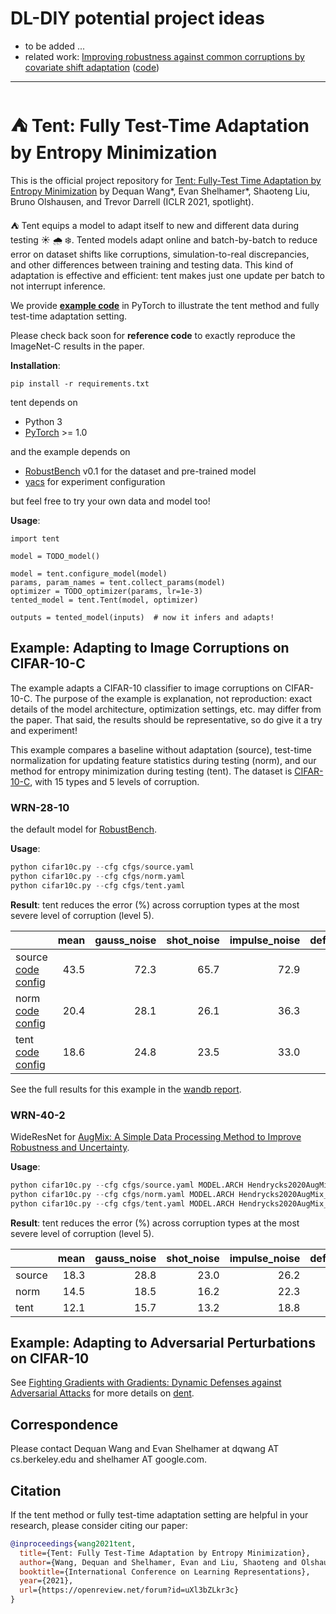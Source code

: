 # DL-DIY potential project ideas
- to be added ...
- related work: [Improving robustness against common corruptions by covariate shift adaptation](https://domainadaptation.org/batchnorm/) ([code](https://github.com/bethgelab/robustness))

-------------------

# ⛺️ Tent: Fully Test-Time Adaptation by Entropy Minimization

This is the official project repository for [Tent: Fully-Test Time Adaptation by Entropy Minimization](https://openreview.net/forum?id=uXl3bZLkr3c) by
Dequan Wang\*, Evan Shelhamer\*, Shaoteng Liu, Bruno Olshausen, and Trevor Darrell (ICLR 2021, spotlight).

⛺️ Tent equips a model to adapt itself to new and different data during testing ☀️ 🌧 ❄️.
Tented models adapt online and batch-by-batch to reduce error on dataset shifts like corruptions, simulation-to-real discrepancies, and other differences between training and testing data.
This kind of adaptation is effective and efficient: tent makes just one update per batch to not interrupt inference.

We provide **[example code](#example-adapting-to-image-corruptions-on-cifar-10-c)** in PyTorch to illustrate the tent method and fully test-time adaptation setting.

Please check back soon for **reference code** to exactly reproduce the ImageNet-C results in the paper.

**Installation**:

```
pip install -r requirements.txt
```

tent depends on

- Python 3
- [PyTorch](https://pytorch.org/) >= 1.0

and the example depends on

- [RobustBench](https://github.com/RobustBench/robustbench) v0.1 for the dataset and pre-trained model
- [yacs](https://github.com/rbgirshick/yacs) for experiment configuration

but feel free to try your own data and model too!

**Usage**:

```
import tent

model = TODO_model()

model = tent.configure_model(model)
params, param_names = tent.collect_params(model)
optimizer = TODO_optimizer(params, lr=1e-3)
tented_model = tent.Tent(model, optimizer)

outputs = tented_model(inputs)  # now it infers and adapts!
```

## Example: Adapting to Image Corruptions on CIFAR-10-C

The example adapts a CIFAR-10 classifier to image corruptions on CIFAR-10-C.
The purpose of the example is explanation, not reproduction: exact details of the model architecture, optimization settings, etc. may differ from the paper.
That said, the results should be representative, so do give it a try and experiment!

This example compares a baseline without adaptation (source), test-time normalization for updating feature statistics during testing (norm), and our method for entropy minimization during testing (tent).
The dataset is [CIFAR-10-C](https://github.com/hendrycks/robustness/), with 15 types and 5 levels of corruption.

### WRN-28-10

the default model for [RobustBench](https://github.com/RobustBench/robustbench).

**Usage**:

```python
python cifar10c.py --cfg cfgs/source.yaml
python cifar10c.py --cfg cfgs/norm.yaml
python cifar10c.py --cfg cfgs/tent.yaml
```

**Result**: tent reduces the error (%) across corruption types at the most severe level of corruption (level 5).

|                                                            | mean | gauss_noise | shot_noise | impulse_noise | defocus_blur | glass_blur | motion_blur | zoom_blur | snow | frost |  fog | brightness | contrast | elastic_trans | pixelate | jpeg |
| ---------------------------------------------------------- | ---: | ----------: | ---------: | ------------: | -----------: | ---------: | ----------: | --------: | ---: | ----: | ---: | ---------: | -------: | ------------: | -------: | ---: |
| source [code](./cifar10c.py)   [config](./cfgs/source.yaml)       | 43.5 |        72.3 |       65.7 |          72.9 |         46.9 |       54.3 |        34.8 |      42.0 | 25.1 |  41.3 | 26.0 |        9.3 |     46.7 |          26.6 |     58.5 | 30.3 |
| norm   [code](./norm.py)       [config](./cfgs/norm.yaml)         | 20.4 |        28.1 |       26.1 |          36.3 |         12.8 |       35.3 |        14.2 |      12.1 | 17.3 |  17.4 | 15.3 |        8.4 |     12.6 |          23.8 |     19.7 | 27.3 |
| tent   [code](./tent.py)       [config](./cfgs/tent.yaml)         | 18.6 |        24.8 |       23.5 |          33.0 |         12.0 |       31.8 |        13.7 |      10.8 | 15.9 |  16.2 | 13.7 |        7.9 |     12.1 |          22.0 |     17.3 | 24.2 |

See the full results for this example in the [wandb report](https://wandb.ai/tent/cifar10c/reports/Tent-Example-Image-Corruptions--Vmlldzo1NTA0NzM).

### WRN-40-2

WideResNet for [AugMix: A Simple Data Processing Method to Improve Robustness and Uncertainty](https://arxiv.org/abs/1912.02781).

**Usage**:

```python
python cifar10c.py --cfg cfgs/source.yaml MODEL.ARCH Hendrycks2020AugMix_WRN
python cifar10c.py --cfg cfgs/norm.yaml MODEL.ARCH Hendrycks2020AugMix_WRN
python cifar10c.py --cfg cfgs/tent.yaml MODEL.ARCH Hendrycks2020AugMix_WRN
```

**Result**: tent reduces the error (%) across corruption types at the most severe level of corruption (level 5).

|                                                            | mean | gauss_noise | shot_noise | impulse_noise | defocus_blur | glass_blur | motion_blur | zoom_blur | snow | frost |  fog | brightness | contrast | elastic_trans | pixelate | jpeg |
|------------|-----:|------------:|-----------:|--------------:|-------------:|-----------:|------------:|----------:|-----:|------:|-----:|-----------:|---------:|--------------:|---------:|-----:|
| source     | 18.3 |        28.8 |       23.0 |          26.2 |          9.5 |       20.6 |        10.6 |       9.3 | 14.2 |  15.3 | 17.5 |        7.6 |     20.9 |          14.7 |     41.3 | 14.7 |
| norm       | 14.5 |        18.5 |       16.2 |          22.3 |          9.0 |       21.9 |        10.5 |       9.7 | 12.8 |  13.3 | 15.0 |        7.6 |     11.9 |          16.3 |     15.0 | 17.5 |
| tent       | 12.1 |        15.7 |       13.2 |          18.8 |          7.9 |       18.1 |         9.0 |       8.0 | 10.4 |  10.8 | 12.4 |        6.7 |     10.0 |          14.0 |     11.4 | 14.8 |

## Example: Adapting to Adversarial Perturbations on CIFAR-10
See [Fighting Gradients with Gradients: Dynamic Defenses against Adversarial Attacks](https://arxiv.org/abs/2105.08714) for more details on [dent](https://github.com/DequanWang/dent).

## Correspondence

Please contact Dequan Wang and Evan Shelhamer at dqwang AT cs.berkeley.edu and shelhamer AT google.com.

## Citation

If the tent method or fully test-time adaptation setting are helpful in your research, please consider citing our paper:

```bibtex
@inproceedings{wang2021tent,
  title={Tent: Fully Test-Time Adaptation by Entropy Minimization},
  author={Wang, Dequan and Shelhamer, Evan and Liu, Shaoteng and Olshausen, Bruno and Darrell, Trevor},
  booktitle={International Conference on Learning Representations},
  year={2021},
  url={https://openreview.net/forum?id=uXl3bZLkr3c}
}
```
